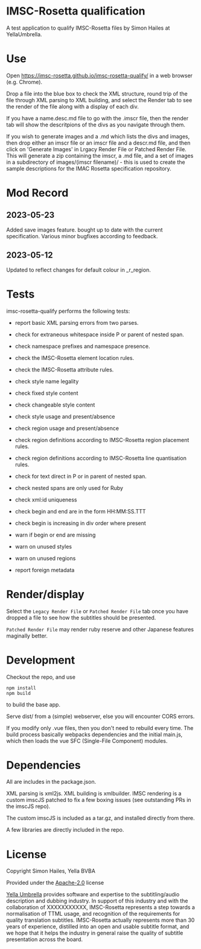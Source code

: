 # IMSC-Rosetta qualification

A test application to qualify IMSC-Rosetta files by Simon Hailes at YellaUmbrella.

# Use

Open https://imsc-rosetta.github.io/imsc-rosetta-qualify/ in a web browser (e.g. Chrome).

Drop a file into the blue box to check the XML structure, round trip of the file through XML parsing to XML building, and select the Render tab to see the render of the file along with a display of each div.

If you have a name.desc.md file to go with the .imscr file, then the render tab will show the descritpions of the divs as you navigate through them.

If you wish to generate images and a .md which lists the divs and images, then drop either an imscr file or an imscr file and a descr.md file, and then click on 'Generate Images' in Lrgacy Render File or Patched Render File.  This will generate a zip containing the imscr, a .md file, and a set of images in a subdirectory of images/(imscr filename)/ - this is used to create the sample descriptions for the IMAC Rosetta specification repository.

# Mod Record

## 2023-05-23

Added save images feature.
bought up to date with the current specification.
Various minor bugfixes according to feedback.

## 2023-05-12

Updated to reflect changes for default colour in _r_region.

# Tests


imsc-rosetta-qualify performs the following tests:

 - report basic XML parsing errors from two parses.
 - check for extraneous whitespace inside P or parent of nested span.
 - check namespace prefixes and namespace presence.
 - check the IMSC-Rosetta element location rules.
 - check the IMSC-Rosetta attribute rules.
 - check style name legality
 - check fixed style content
 - check changeable style content
 - check style usage and present/absence
 - check region usage and present/absence
 - check region definitions according to IMSC-Rosetta region placement rules.
 - check region definitions according to IMSC-Rosetta line quantisation rules.
 - check for text direct in P or in parent of nested span.
 - check nested spans are only used for Ruby
 - check xml:id uniqueness
 - check begin and end are in the form HH:MM:SS.TTT
 - check begin is increasing in div order where present

 - warn if begin or end are missing
 - warn on unused styles
 - warn on unused regions

 - report foreign metadata

# Render/display

Select the `Legacy Render File` or `Patched Render File` tab once you have dropped a file to see how the subtitles should be presented.

`Patched Render File` may render ruby reserve and other Japanese features maginally better.

# Development

Checkout the repo, and use 

```
npm install
npm build
```

to build the base app.

Serve dist/ from a (simple) webserver, else you will encounter CORS errors.

If you modify only .vue files, then you don't need to rebuild every time.  The build process basically webpacks dependencies and the initial main.js, which then loads the vue SFC (Single-File Component) modules.

# Dependencies

All are includes in the package.json.

XML parsing is xml2js.  XML building is xmlbuilder.  IMSC rendering is a custom imscJS patched to fix a few boxing issues (see outstanding PRs in the imscJS repo).

The custom imscJS is included as a tar.gz, and installed directly from there.

A few libraries are directly included in the repo.

# License

Copyright Simon Hailes, Yella BVBA

Provided under the [Apache-2.0](https://www.apache.org/licenses/LICENSE-2.0) license

[Yella Umbrella](https://yellaumbrella.tv) provides software and expertise to the subtitling/audio description and dubbing industry.  In support of this industry and with the collaboration of XXXXXXXXXXX, IMSC-Rosetta represents a step towards a normalisation of TTML usage, and recognition of the requirements for quality translation subtitles.  IMSC-Rosetta actually represents more than 30 years of experience, distilled into an open and usable subtitle format, and we hope that it helps the industry in general raise the quality of subtitle presentation across the board.
